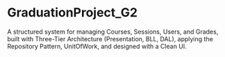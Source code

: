 # GraduationProject_G2
 A structured system for managing Courses, Sessions, Users, and Grades, built with Three-Tier Architecture (Presentation, BLL, DAL), applying the Repository Pattern, UnitOfWork, and designed with a Clean UI.
